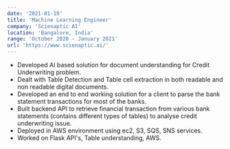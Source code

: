 ```yaml
---
date: '2021-01-19'
title: 'Machine Learning Engineer'
company: 'Scienaptic AI'
location: 'Bangalore, India'
range: 'October 2020 - January 2021'
url: 'https://www.scienaptic.ai/'
---
```


- Developed AI based solution for document understanding for Credit Underwriting problem.     
- Dealt with Table Detection and Table cell extraction in both readable and non readable digital documents.
- Developed an end to end working solution for a client to parse the bank statement transactions for most of the banks. 
- Built backend API to retrieve financial transaction from various bank statements (contains different types of tables) to analyse credit underwriting issue.
- Deployed in AWS environment using ec2, S3, SQS, SNS services.
- Worked on Flask API's, Table understanding, AWS.